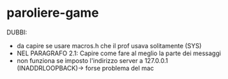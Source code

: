 # paroliere-game
DUBBI:
  - da capire se usare macros.h che il prof usava solitamente (SYS)
  - NEL PARAGRAFO 2.1: Capire come fare al meglio la parte dei messaggi
  - non funziona se imposto l'indirizzo server a 127.0.0.1 (INADDRLOOPBACK)-> forse problema del mac